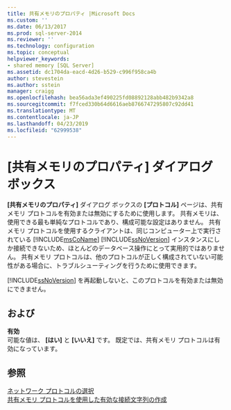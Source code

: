 ```yaml
---
title: 共有メモリのプロパティ |Microsoft Docs
ms.custom: ''
ms.date: 06/13/2017
ms.prod: sql-server-2014
ms.reviewer: ''
ms.technology: configuration
ms.topic: conceptual
helpviewer_keywords:
- shared memory [SQL Server]
ms.assetid: dc1704da-eacd-4d26-b529-c996f958ca4b
author: stevestein
ms.author: sstein
manager: craigg
ms.openlocfilehash: bea56ada3ef490225fd08892128abb482b9342a8
ms.sourcegitcommit: f7fced330b64d6616aeb8766747295807c92dd41
ms.translationtype: MT
ms.contentlocale: ja-JP
ms.lasthandoff: 04/23/2019
ms.locfileid: "62999538"
---
```

# <a name="shared-memory-properties"></a>[共有メモリのプロパティ] ダイアログ ボックス
  **[共有メモリのプロパティ]** ダイアログ ボックスの **[プロトコル]** ページは、共有メモリ プロトコルを有効または無効にするために使用します。 共有メモリは、使用できる最も単純なプロトコルであり、構成可能な設定はありません。 共有メモリ プロトコルを使用するクライアントは、同じコンピューター上で実行されている [!INCLUDE[msCoName](../../includes/msconame-md.md)] [!INCLUDE[ssNoVersion](../../includes/ssnoversion-md.md)] インスタンスにしか接続できないため、ほとんどのデータベース操作にとって実用的ではありません。 共有メモリ プロトコルは、他のプロトコルが正しく構成されていない可能性がある場合に、トラブルシューティングを行うために使用できます。  
  
 [!INCLUDE[ssNoVersion](../../includes/ssnoversion-md.md)] を再起動しないと、このプロトコルを有効または無効にできません。  
  
## <a name="options"></a>および  
 **有効**  
 可能な値は、 **[はい]** と **[いいえ]** です。 既定では、共有メモリ プロトコルは有効になっています。  
  
## <a name="see-also"></a>参照  
 [ネットワーク プロトコルの選択](../../../2014/tools/configuration-manager/choosing-a-network-protocol.md)   
 [共有メモリ プロトコルを使用した有効な接続文字列の作成](../../../2014/tools/configuration-manager/creating-a-valid-connection-string-using-shared-memory-protocol.md)  
  
  
